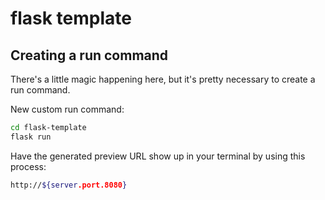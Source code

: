 # flask template

## Creating a run command

There's a little magic happening here, but it's pretty necessary to create a run command. 

New custom run command:
```bash
cd flask-template
flask run
```

Have the generated preview URL show up in your terminal by using this process:
```bash
http://${server.port.8080}
```
